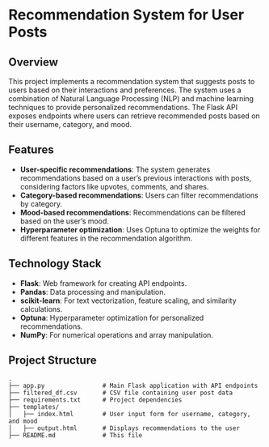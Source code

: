 # Recommendation System for User Posts

## Overview

This project implements a recommendation system that suggests posts to users based on their interactions and preferences. The system uses a combination of Natural Language Processing (NLP) and machine learning techniques to provide personalized recommendations. The Flask API exposes endpoints where users can retrieve recommended posts based on their username, category, and mood.

## Features

- **User-specific recommendations**: The system generates recommendations based on a user’s previous interactions with posts, considering factors like upvotes, comments, and shares.
- **Category-based recommendations**: Users can filter recommendations by category.
- **Mood-based recommendations**: Recommendations can be filtered based on the user’s mood.
- **Hyperparameter optimization**: Uses Optuna to optimize the weights for different features in the recommendation algorithm.

## Technology Stack

- **Flask**: Web framework for creating API endpoints.
- **Pandas**: Data processing and manipulation.
- **scikit-learn**: For text vectorization, feature scaling, and similarity calculations.
- **Optuna**: Hyperparameter optimization for personalized recommendations.
- **NumPy**: For numerical operations and array manipulation.

## Project Structure

```plaintext
.
├── app.py                # Main Flask application with API endpoints
├── filtered_df.csv       # CSV file containing user post data
├── requirements.txt      # Project dependencies
├── templates/
│   ├── index.html        # User input form for username, category, and mood
│   ├── output.html       # Displays recommendations to the user
├── README.md             # This file

